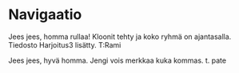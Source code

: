 Navigaatio
==========
Jees jees, homma rullaa! Kloonit tehty ja koko ryhmä on ajantasalla.
Tiedosto Harjoitus3 lisätty. T:Rami


Jees jees, hyvä homma. Jengi vois merkkaa kuka kommas. t. pate
